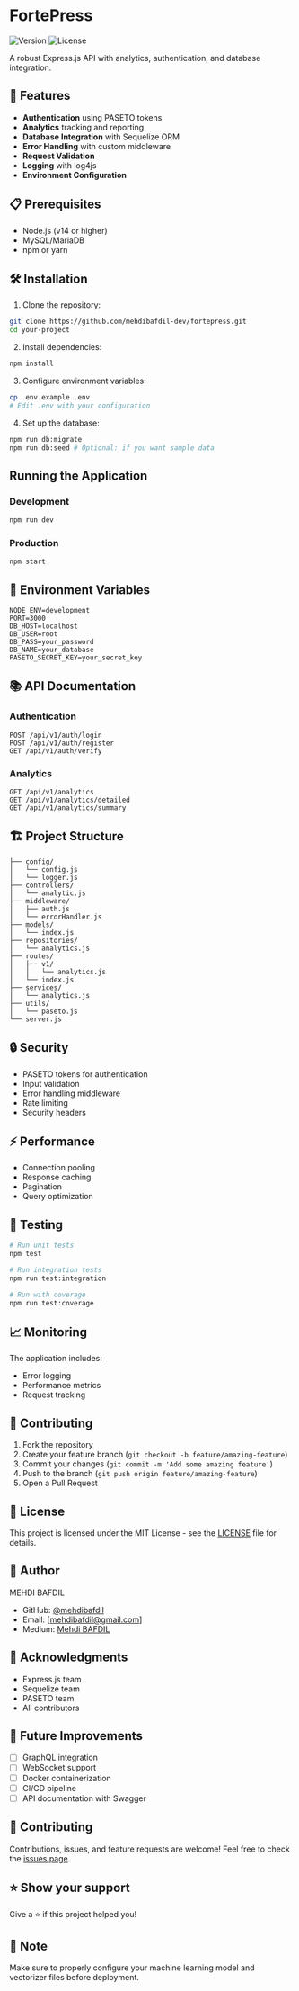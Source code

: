 # FortePress
![Version](https://img.shields.io/badge/version-1.0.0-blue.svg)
![License](https://img.shields.io/badge/license-MIT-green.svg)

A robust Express.js API with analytics, authentication, and database integration.

## 🚀 Features

- **Authentication** using PASETO tokens
- **Analytics** tracking and reporting
- **Database Integration** with Sequelize ORM
- **Error Handling** with custom middleware
- **Request Validation**
- **Logging** with log4js
- **Environment Configuration**

## 📋 Prerequisites

- Node.js (v14 or higher)
- MySQL/MariaDB
- npm or yarn

## 🛠️ Installation

1. Clone the repository:
```bash
git clone https://github.com/mehdibafdil-dev/fortepress.git
cd your-project
```

2. Install dependencies:
```bash
npm install
```

3. Configure environment variables:
```bash
cp .env.example .env
# Edit .env with your configuration
```

4. Set up the database:
```bash
npm run db:migrate
npm run db:seed # Optional: if you want sample data
```

## Running the Application

### Development
```bash
npm run dev
```

### Production
```bash
npm start
```

## 🔑 Environment Variables

```env
NODE_ENV=development
PORT=3000
DB_HOST=localhost
DB_USER=root
DB_PASS=your_password
DB_NAME=your_database
PASETO_SECRET_KEY=your_secret_key
```

## 📚 API Documentation

### Authentication
```http
POST /api/v1/auth/login
POST /api/v1/auth/register
GET /api/v1/auth/verify
```

### Analytics
```http
GET /api/v1/analytics
GET /api/v1/analytics/detailed
GET /api/v1/analytics/summary
```

## 🏗️ Project Structure

```
├── config/
│   └── config.js
│   └── logger.js
├── controllers/
│   └── analytic.js
├── middleware/
│   ├── auth.js
│   └── errorHandler.js
├── models/
│   └── index.js
├── repositories/
│   └── analytics.js
├── routes/
│   ├── v1/
│   │   └── analytics.js
│   └── index.js
├── services/
│   └── analytics.js
├── utils/
│   └── paseto.js
└── server.js
```

## 🔒 Security

- PASETO tokens for authentication
- Input validation
- Error handling middleware
- Rate limiting
- Security headers

## ⚡ Performance

- Connection pooling
- Response caching
- Pagination
- Query optimization

## 🧪 Testing

```bash
# Run unit tests
npm test

# Run integration tests
npm run test:integration

# Run with coverage
npm run test:coverage
```

## 📈 Monitoring

The application includes:
- Error logging
- Performance metrics
- Request tracking

## 🤝 Contributing

1. Fork the repository
2. Create your feature branch (`git checkout -b feature/amazing-feature`)
3. Commit your changes (`git commit -m 'Add some amazing feature'`)
4. Push to the branch (`git push origin feature/amazing-feature`)
5. Open a Pull Request

## 📄 License

This project is licensed under the MIT License - see the [LICENSE](LICENSE) file for details.

## 👤 Author

MEHDI BAFDIL
- GitHub: [@mehdibafdil](https://github.com/mehdibafdil-dev)
- Email: [mehdibafdil@gmail.com]
- Medium: [Mehdi BAFDIL](https://medium.com/@mehdibafdil)

## 🙏 Acknowledgments

- Express.js team
- Sequelize team
- PASETO team
- All contributors

## 🔮 Future Improvements

- [ ] GraphQL integration
- [ ] WebSocket support
- [ ] Docker containerization
- [ ] CI/CD pipeline
- [ ] API documentation with Swagger

## 🤝 Contributing

Contributions, issues, and feature requests are welcome! Feel free to check the [issues page](https://github.com/mehdibafdil-dev/fortepress/issues).

## ⭐ Show your support

Give a ⭐️ if this project helped you!

## 📝 Note

Make sure to properly configure your machine learning model and vectorizer files before deployment.